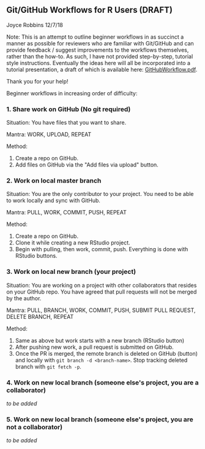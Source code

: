 ## Git/GitHub Workflows for R Users (DRAFT)

Joyce Robbins
12/7/18

Note: This is an attempt to outline beginner workflows in as succinct a manner as possible for reviewers who are familiar with Git/GitHub and can provide feedback / suggest improvements to the workflows themselves, rather than the how-to. As such, I have not provided step-by-step, tutorial style instructions. Eventually the ideas here will all be incorporated into a tutorial presentation, a draft of which is available here: [GitHubWorkflow.pdf](GitHubWorkflow.pdf).

Thank you for your help!

Beginner workflows in increasing order of difficulty:

### 1. Share work on GitHub (No git required)

Situation: You have files that you want to share.

Mantra: WORK, UPLOAD, REPEAT

Method:  
1. Create a repo on GitHub.  
2. Add files on GitHub via the "Add files via upload" button.

### 2. Work on local master branch

Situation: You are the only contributor to your project. You need to be able to work locally and sync with GitHub.

Mantra: PULL, WORK, COMMIT, PUSH, REPEAT

Method:  
1. Create a repo on GitHub.  
2. Clone it while creating a new RStudio project.  
3. Begin with pulling, then work, commit, push.   Everything is done with RStudio buttons.  

### 3. Work on local new branch (your project)

Situation: You are working on a project with other collaborators that resides on your GitHub repo. You have agreed that pull requests will not be merged by the author.

Mantra: PULL, BRANCH, WORK, COMMIT, PUSH, SUBMIT PULL REQUEST, DELETE BRANCH, REPEAT

Method:  
1. Same as above but work starts with a new branch (RStudio button)  
2. After pushing new work, a pull request is submitted on GitHub.  
3. Once the PR is merged, the remote branch is deleted on GitHub (button) and locally with `git branch -d <branch-name>`. Stop tracking deleted branch with `git fetch -p`.  

### 4. Work on new local branch (someone else's project, you are a collaborator)  

*to be added*

### 5. Work on new local branch (someone else's project, you are not a collaborator)  

*to be added*



